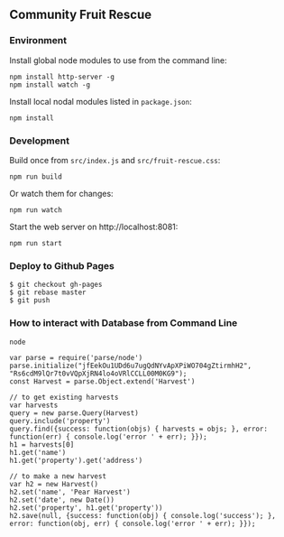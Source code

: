 ## Community Fruit Rescue

### Environment

Install global node modules to use from the command line:

```
npm install http-server -g
npm install watch -g
```

Install local nodal modules listed in `package.json`:

```
npm install
```

### Development


Build once from `src/index.js` and `src/fruit-rescue.css`:

```
npm run build
```

Or watch them for changes:

```
npm run watch
```

Start the web server on http://localhost:8081:

```
npm run start
```

### Deploy to Github Pages

```
$ git checkout gh-pages
$ git rebase master
$ git push
```


### How to interact with Database from Command Line

```node
node

var parse = require('parse/node')
parse.initialize("jfEekOu1UDd6u7ugQdNYvApXPiWO704gZtirmhH2", "Rs6cdM9lQr7t0vVQpXjRN4lo4oVRlCCLL00M0KG9");
const Harvest = parse.Object.extend('Harvest')

// to get existing harvests
var harvests
query = new parse.Query(Harvest)
query.include('property')
query.find({success: function(objs) { harvests = objs; }, error: function(err) { console.log('error ' + err); }});
h1 = harvests[0]
h1.get('name')
h1.get('property').get('address')

// to make a new harvest
var h2 = new Harvest()
h2.set('name', 'Pear Harvest')
h2.set('date', new Date())
h2.set('property', h1.get('property'))
h2.save(null, {success: function(obj) { console.log('success'); }, error: function(obj, err) { console.log('error ' + err); }});
```
